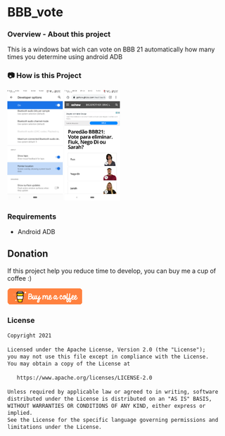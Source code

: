# BBB_vote

### **Overview - About this project**
This is a windows bat wich can vote on BBB 21 automatically how many times you determine using android ADB

### 📷 How is this Project
<img src="Screenshot_20210216-091422.png" width="25%"></img>
<img src="Screenshot_20210216-091521.png" width="25%"></img>

### Requirements
- Android ADB

## Donation
If this project help you reduce time to develop, you can buy me a cup of coffee :) 

<a href="https://www.buymeacoffee.com/gilsonjuniorpro" target="_blank">
    <img src="orange_img.png" alt="Buy Me A Coffee" style="height: auto !important;width: auto !important;" >
</a>

### License
```
Copyright 2021

Licensed under the Apache License, Version 2.0 (the "License");
you may not use this file except in compliance with the License.
You may obtain a copy of the License at

   https://www.apache.org/licenses/LICENSE-2.0

Unless required by applicable law or agreed to in writing, software
distributed under the License is distributed on an "AS IS" BASIS,
WITHOUT WARRANTIES OR CONDITIONS OF ANY KIND, either express or implied.
See the License for the specific language governing permissions and
limitations under the License.
```
